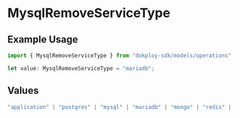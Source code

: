 # MysqlRemoveServiceType

## Example Usage

```typescript
import { MysqlRemoveServiceType } from "dokploy-sdk/models/operations";

let value: MysqlRemoveServiceType = "mariadb";
```

## Values

```typescript
"application" | "postgres" | "mysql" | "mariadb" | "mongo" | "redis" | "compose"
```